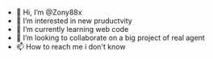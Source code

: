 - 👋 Hi, I’m @Zony88x
- 👀 I’m interested in new pruductvity
- 🌱 I’m currently learning web code  
- 💞️ I’m looking to collaborate on a big project of real agent
- 📫 How to reach me i don't know

<!---
Zony88x/Zony88x is a ✨ special ✨ repository because its `README.md` (this file) appears on your GitHub profile.
You can click the Preview link to take a look at your changes.
--->
